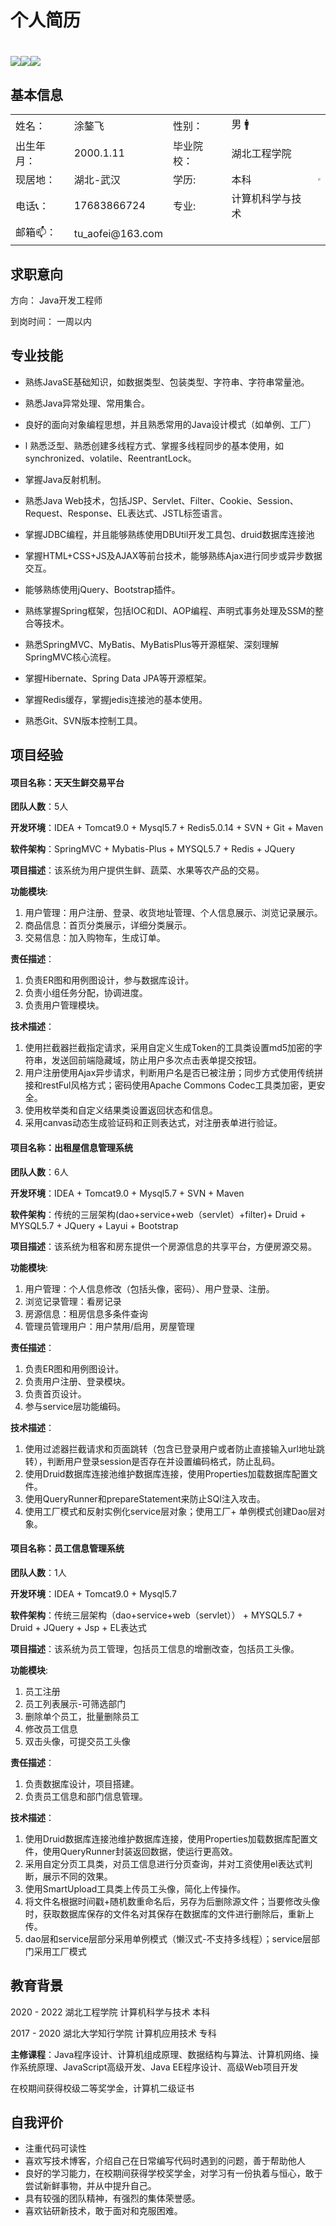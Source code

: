 # 个人简历

# [<img src="https://img.shields.io/badge/CSDN%E6%8A%80%E6%9C%AF%E5%8D%9A%E5%AE%A2-%E8%A2%AB%E8%AE%BF%E9%97%AE%E9%87%8F318%2C733-informational">](https://blog.csdn.net/qq_41666142)[<img src="https://img.shields.io/github/stars/731016?style=social">](https://github.com/731016)[<img src="https://img.shields.io/badge/Gitee-%E9%A1%B9%E7%9B%AE%E5%9C%B0%E5%9D%80-red">](https://gitee.com/LovelyHzz)

## 基本信息

<table align="center" border="0">
<tr>
	<td>姓名：</td>
    <td>涂鏊飞</td>
	<td>性别：</td>
    <td>男 🚹</td>
	<td rowspan="5"><img style="zoom: 25%;" src="https://img-blog.csdnimg.cn/12c2e81228e14a5e993a5968f8bfc522.png?x-oss-process=image/watermark,type_ZHJvaWRzYW5zZmFsbGJhY2s,shadow_50,text_Q1NETiBA5oqY6IW-55qE5bCP6aOe,size_9,color_FFFFFF,t_70,g_se,x_16"></td>
</tr>
<tr>
	<td>出生年月：</td>
    <td>2000.1.11</td>
	<td>毕业院校：</td>
    <td>湖北工程学院</td>
</tr>
<tr>
	<td>现居地：</td>
	<td>湖北-武汉</td>
	<td>学历:</td>
	<td>本科</td>
</tr>
<tr>
	<td>电话📞：</td>
    <td>17683866724</td>
	<td>专业:</td>
    <td>计算机科学与技术</td>
</tr>
<tr>
	<td>邮箱📫： </td>
    <td>tu_aofei@163.com</td>
	<td></td>
	<td></td>
</tr>
</table>

## 求职意向

方向：   	Java开发工程师

到岗时间：    一周以内

## 专业技能

+ 熟练JavaSE基础知识，如数据类型、包装类型、字符串、字符串常量池。
+ 熟悉Java异常处理、常用集合。
+ 良好的面向对象编程思想，并且熟悉常用的Java设计模式（如单例、工厂）
+ l 熟悉泛型、熟悉创建多线程方式、掌握多线程同步的基本使用，如synchronized、volatile、ReentrantLock。
+ 掌握Java反射机制。

+ 熟悉Java Web技术，包括JSP、Servlet、Filter、Cookie、Session、Request、Response、EL表达式、JSTL标签语言。
+ 掌握JDBC编程，并且能够熟练使用DBUtil开发工具包、druid数据库连接池

+ 掌握HTML+CSS+JS及AJAX等前台技术，能够熟练Ajax进行同步或异步数据交互。
+ 能够熟练使用jQuery、Bootstrap插件。

+ 熟练掌握Spring框架，包括IOC和DI、AOP编程、声明式事务处理及SSM的整合等技术。
+ 熟悉SpringMVC、MyBatis、MyBatisPlus等开源框架、深刻理解SpringMVC核心流程。
+ 掌握Hibernate、Spring Data JPA等开源框架。
+ 掌握Redis缓存，掌握jedis连接池的基本使用。

+ 熟悉Git、SVN版本控制工具。

## 项目经验

#### 项目名称：天天生鲜交易平台

**团队人数**：5人

**开发环境**：IDEA + Tomcat9.0 + Mysql5.7 + Redis5.0.14 + SVN + Git + Maven

**软件架构**：SpringMVC + Mybatis-Plus + MYSQL5.7 + Redis + JQuery

**项目描述**：该系统为用户提供生鲜、蔬菜、水果等农产品的交易。

**功能模块**:
1. 用户管理：用户注册、登录、收货地址管理、个人信息展示、浏览记录展示。
2. 商品信息：首页分类展示，详细分类展示。
3. 交易信息：加入购物车，生成订单。

**责任描述**：

1. 负责ER图和用例图设计，参与数据库设计。
2. 负责小组任务分配，协调进度。
3. 负责用户管理模块。

**技术描述**：

1. 使用拦截器拦截指定请求，采用自定义生成Token的工具类设置md5加密的字符串，发送回前端隐藏域，防止用户多次点击表单提交按钮。
1. 用户注册使用Ajax异步请求，判断用户名是否已被注册；同步方式使用传统拼接和restFul风格方式；密码使用Apache Commons Codec工具类加密，更安全。
1. 使用枚举类和自定义结果类设置返回状态和信息。
1. 采用canvas动态生成验证码和正则表达式，对注册表单进行验证。

#### 项目名称：出租屋信息管理系统

**团队人数**：6人

**开发环境**：IDEA + Tomcat9.0 + Mysql5.7 + SVN + Maven

**软件架构**：传统的三层架构(dao+service+web（servlet）+filter)+ Druid + MYSQL5.7 + JQuery + Layui + Bootstrap

**项目描述**：该系统为租客和房东提供一个房源信息的共享平台，方便房源交易。

**功能模块**:

 1. 用户管理：个人信息修改（包括头像，密码）、用户登录、注册。
 2. 浏览记录管理：看房记录
 3. 房源信息：租房信息多条件查询
 4. 管理员管理用户：用户禁用/启用，房屋管理

**责任描述**：

1. 负责ER图和用例图设计。
2. 负责用户注册、登录模块。
3. 负责首页设计。
4. 参与service层功能编码。

**技术描述**：

1. 使用过滤器拦截请求和页面跳转（包含已登录用户或者防止直接输入url地址跳转），判断用户登录session是否存在并设置编码格式，防止乱码。
2. 使用Druid数据库连接池维护数据库连接，使用Properties加载数据库配置文件。
3. 使用QueryRunner和prepareStatement来防止SQl注入攻击。
4. 使用工厂模式和反射实例化service层对象；使用工厂+ 单例模式创建Dao层对象。

#### 项目名称：员工信息管理系统

**团队人数**：1人

**开发环境**：IDEA + Tomcat9.0 + Mysql5.7

**软件架构**：传统三层架构（dao+service+web（servlet）） + MYSQL5.7 + Druid + JQuery + Jsp + EL表达式

**项目描述**：该系统为员工管理，包括员工信息的增删改查，包括员工头像。

**功能模块**:

 1. 员工注册
 2. 员工列表展示-可筛选部门
 3. 删除单个员工，批量删除员工
 4. 修改员工信息
 5. 双击头像，可提交员工头像

**责任描述**：

1. 负责数据库设计，项目搭建。
2. 负责员工信息和部门信息管理。

**技术描述**：

1. 使用Druid数据库连接池维护数据库连接，使用Properties加载数据库配置文件，使用QueryRunner封装返回数据，使运行更高效。
2. 采用自定分页工具类，对员工信息进行分页查询，并对工资使用el表达式判断，展示不同的效果。
3. 使用SmartUpload工具类上传员工头像，简化上传操作。
4. 将文件名根据时间戳+随机数重命名后，另存为后删除源文件；当要修改头像时，获取数据库保存的文件名对其保存在数据库的文件进行删除后，重新上传。
5. dao层和service层部分采用单例模式（懒汉式-不支持多线程）；service层部门采用工厂模式

## 教育背景

2020 - 2022    湖北工程学院     计算机科学与技术 本科

2017 - 2020	湖北大学知行学院  计算机应用技术   专科



**主修课程**：Java程序设计、计算机组成原理、数据结构与算法、计算机网络、操作系统原理、JavaScript高级开发、Java EE程序设计、高级Web项目开发



在校期间获得校级二等奖学金，计算机二级证书

## 自我评价

- 注重代码可读性
- 喜欢写技术博客，介绍自己在日常编写代码时遇到的问题，善于帮助他人
- 良好的学习能力，在校期间获得学校奖学金，对学习有一份执着与恒心，敢于尝试新鲜事物，并从中提升自己。
- 具有较强的团队精神，有强烈的集体荣誉感。
- 喜欢钻研新技术，敢于面对和克服困难。
